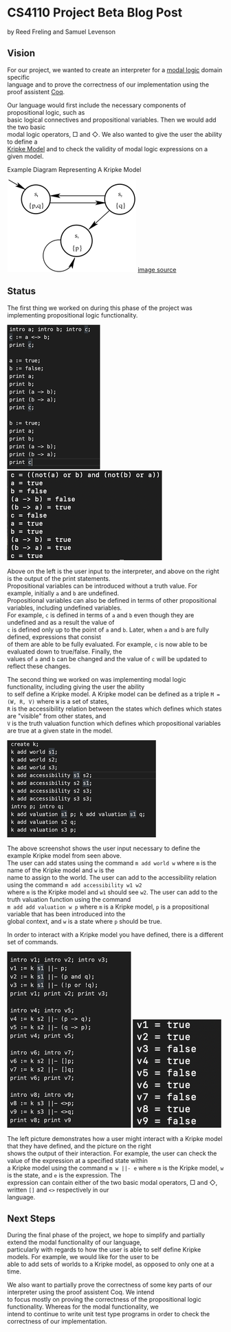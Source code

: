 # CS4110 Project Beta Blog Post
by Reed Freling and Samuel Levenson


## Vision

For our project, we wanted to create an interpreter for a [modal logic](https://plato.stanford.edu/entries/logic-modal/) domain specific  
language and to prove the correctness of our implementation using the proof assistent [Coq](https://coq.inria.fr/).


Our language would first include the necessary components of propositional logic, such as  
basic logical connectives and propositional variables. Then we would add the two basic  
modal logic operators, &#x25a1; and &#x25c7;. We also wanted to give the user the ability to define a  
[Kripke Model](https://en.wikipedia.org/wiki/Kripke_structure_(model_checking)) and to check the validity of modal logic expressions on a given model.


Example Diagram Representing A Kripke Model


![Image of Kripke Model](./resources/kripkemodel.png)
[image source](https://en.wikipedia.org/wiki/Kripke_structure_(model_checking))


## Status

The first thing we worked on during this phase of the project was implementing propositional logic functionality.  

![Propositional Logic Example](./resources/ex01.png)
![Propositional Logic Example Result](./resources/ex01_res.png)  

Above on the left is the user input to the interpreter, and above on the right is the output of the print statements.  
Propositional variables can be introduced without a truth value. For example, initially `a` and `b` are undefined.  
Propositional variables can also be defined in terms of other propositional variables, including undefined variables.  
For example, `c` is defined in terms of `a` and `b` even though they are undefined and as a result the value of  
`c` is defined only up to the point of `a` and `b`. Later, when `a` and `b` are fully defined, expressions that consist  
of them are able to be fully evaluated. For example, `c` is now able to be evaluated down to true/false. Finally, the  
values of `a` and `b` can be changed and the value of `c` will be updated to reflect these changes.  



The second thing we worked on was implementing modal logic functionality, including giving the user the ability  
to self define a Kripke model. A Kripke model can be defined as a triple `M = (W, R, V)` where `W` is a set of states,  
`R` is the accessibility relation between the states which defines which states are "visible" from other states, and  
`V` is the truth valuation function which defines which propositional variables are true at a given state in the model.

![Create Kripke Model Example](./resources/ex02_create_kripke.png)  

The above screenshot shows the user input necessary to define the example Kripke model from seen above.  
The user can add states using the command `m add world w` where `m` is the name of the Kripke model and `w` is the  
name to assign to the world. The user can add to the accessibility relation using the command `m add accessibility w1 w2`  
where `m` is the Kripke model and `w1` should see `w2`. The user can add to the truth valuation function using the command  
`m add add valuation w p` where `m` is a Kripke model, `p` is a propositional variable that has been introduced into the  
global context, and `w` is a state where `p` should be true.  

In order to interact with a Kripke model you have defined, there is a different set of commands.  

![Use Kripke Model Example](./resources/ex02_analyze_kripke.png)
![Use Kripke Model Example Result](./resources/ex02_res.png)  

The left picture demonstrates how a user might interact with a Kripke model that they have defined, and the picture on the right  
shows the output of their interaction. For example, the user can check the value of the expression at a specified state within  
a Kripke model using the command `m w ||- e` where `m` is the Kripke model, `w` is the state, and `e` is the expression. The  
expression can contain either of the two basic modal operators, &#x25a1; and &#x25c7;, written `[]` and `<>` respectively in our  
language.

## Next Steps

During the final phase of the project, we hope to simplify and partially extend the modal functionality of our language,  
particularly with regards to how the user is able to self define Kripke models. For example, we would like for the user to be  
able to add sets of worlds to a Kripke model, as opposed to only one at a time.  


We also want to partially prove the correctness of some key parts of our interpreter using the proof assistent Coq. We intend  
to focus mostly on proving the correctness of the propositional logic functionality. Whereas for the modal functionality, we  
intend to continue to write unit test type programs in order to check the correctness of our implementation.